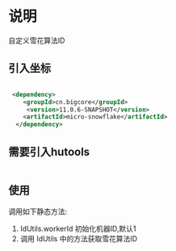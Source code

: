 # 说明

自定义雪花算法ID

## 引入坐标
```xml

 <dependency>
    <groupId>cn.bigcore</groupId>
     <version>11.0.6-SNAPSHOT</version>
    <artifactId>micro-snowflake</artifactId>
  </dependency>

```
     
     
     
## 需要引入hutools

```xml


```


## 使用

调用如下静态方法:

1. IdUtils.workerId 初始化机器ID,默认1
2. 调用 IdUtils 中的方法获取雪花算法ID
